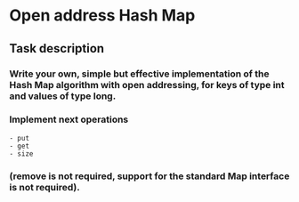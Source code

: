 # Open address Hash Map
## Task description 
### Write your own, simple but effective implementation of the Hash Map algorithm with open addressing, for keys of type int and values of type long.
### Implement next operations 
	- put
	- get 
	- size 
### (remove is not required, support for the standard Map interface is not required).